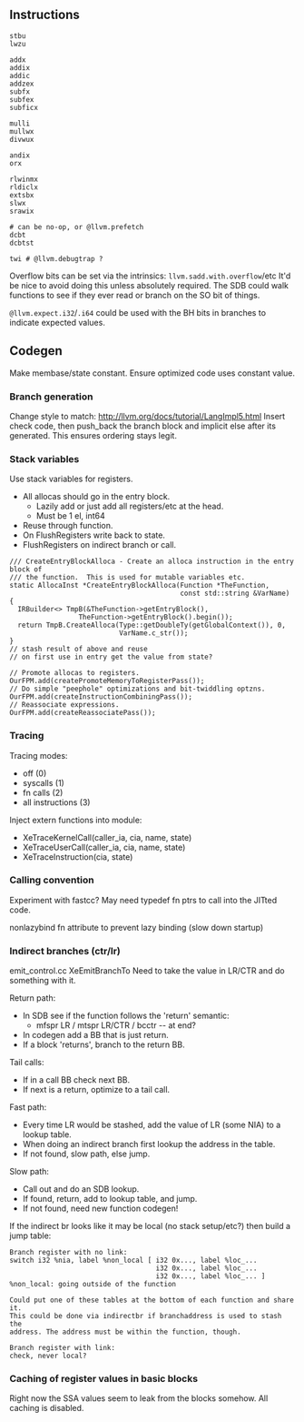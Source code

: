## Instructions

```
stbu
lwzu

addx
addix
addic
addzex
subfx
subfex
subficx

mulli
mullwx
divwux

andix
orx

rlwinmx
rldiclx
extsbx
slwx
srawix

# can be no-op, or @llvm.prefetch
dcbt
dcbtst

twi # @llvm.debugtrap ?

```

Overflow bits can be set via the intrinsics:
`llvm.sadd.with.overflow`/etc
It'd be nice to avoid doing this unless absolutely required. The SDB could
walk functions to see if they ever read or branch on the SO bit of things.

`@llvm.expect.i32`/`.i64` could be used with the BH bits in branches to
indicate expected values.

## Codegen

Make membase/state constant. Ensure optimized code uses constant value.

### Branch generation

Change style to match: http://llvm.org/docs/tutorial/LangImpl5.html
Insert check code, then push_back the branch block and implicit else after
its generated. This ensures ordering stays legit.

### Stack variables

Use stack variables for registers.

- All allocas should go in the entry block.
  - Lazily add or just add all registers/etc at the head.
  - Must be 1 el, int64
- Reuse through function.
- On FlushRegisters write back to state.
- FlushRegisters on indirect branch or call.

```
/// CreateEntryBlockAlloca - Create an alloca instruction in the entry block of
/// the function.  This is used for mutable variables etc.
static AllocaInst *CreateEntryBlockAlloca(Function *TheFunction,
                                          const std::string &VarName) {
  IRBuilder<> TmpB(&TheFunction->getEntryBlock(),
                 TheFunction->getEntryBlock().begin());
  return TmpB.CreateAlloca(Type::getDoubleTy(getGlobalContext()), 0,
                           VarName.c_str());
}
// stash result of above and reuse
// on first use in entry get the value from state?

// Promote allocas to registers.
OurFPM.add(createPromoteMemoryToRegisterPass());
// Do simple "peephole" optimizations and bit-twiddling optzns.
OurFPM.add(createInstructionCombiningPass());
// Reassociate expressions.
OurFPM.add(createReassociatePass());
```

### Tracing

Tracing modes:
- off (0)
- syscalls (1)
- fn calls (2)
- all instructions (3)

Inject extern functions into module:
- XeTraceKernelCall(caller_ia, cia, name, state)
- XeTraceUserCall(caller_ia, cia, name, state)
- XeTraceInstruction(cia, state)

### Calling convention

Experiment with fastcc? May need typedef fn ptrs to call into the JITted code.

nonlazybind fn attribute to prevent lazy binding (slow down startup)

### Indirect branches (ctr/lr)

emit_control.cc XeEmitBranchTo
Need to take the value in LR/CTR and do something with it.

Return path:
- In SDB see if the function follows the 'return' semantic:
  - mfspr LR / mtspr LR/CTR / bcctr -- at end?
- In codegen add a BB that is just return.
- If a block 'returns', branch to the return BB.

Tail calls:
- If in a call BB check next BB.
- If next is a return, optimize to a tail call.

Fast path:
- Every time LR would be stashed, add the value of LR (some NIA) to a lookup
  table.
- When doing an indirect branch first lookup the address in the table.
- If not found, slow path, else jump.

Slow path:
- Call out and do an SDB lookup.
- If found, return, add to lookup table, and jump.
- If not found, need new function codegen!


If the indirect br looks like it may be local (no stack setup/etc?) then
build a jump table:

```
Branch register with no link:
switch i32 %nia, label %non_local [ i32 0x..., label %loc_...
                                    i32 0x..., label %loc_...
                                    i32 0x..., label %loc_... ]
%non_local: going outside of the function

Could put one of these tables at the bottom of each function and share
it.
This could be done via indirectbr if branchaddress is used to stash the
address. The address must be within the function, though.

Branch register with link:
check, never local?
```

### Caching of register values in basic blocks

Right now the SSA values seem to leak from the blocks somehow. All caching
is disabled.

```
